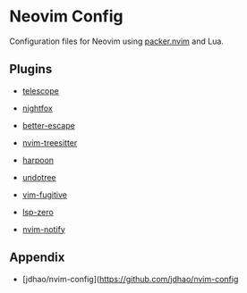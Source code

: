 # Neovim Config

Configuration files for Neovim using [packer.nvim](https://github.com/wbthomason/packer.nvim)
and Lua.

## Plugins

- [telescope](https://github.com/nvim-telescope/telescope.nvim)

- [nightfox](https://github.com/EdenEast/nightfox.nvim)

- [better-escape](https://github.com/nvim-zh/better-escape.vim)

- [nvim-treesitter](https://github.com/nvim-treesitter/nvim-treesitter)

- [harpoon](https://github.com/ThePrimeagen/harpoon)

- [undotree](https://github.com/mbbill/undotree)

- [vim-fugitive](https://github.com/tpope/vim-fugitive)

- [lsp-zero](https://github.com/VonHeikemen/lsp-zero.nvim)

- [nvim-notify](https://github.com/rcarriga/nvim-notify) 

## Appendix

- [jdhao/nvim-config](https://github.com/jdhao/nvim-config
